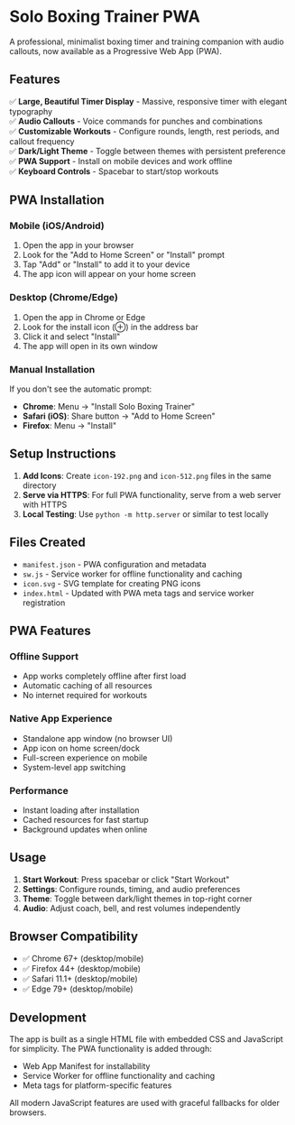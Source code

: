 # Solo Boxing Trainer PWA

A professional, minimalist boxing timer and training companion with audio callouts, now available as a Progressive Web App (PWA).

## Features

✅ **Large, Beautiful Timer Display** - Massive, responsive timer with elegant typography  
✅ **Audio Callouts** - Voice commands for punches and combinations  
✅ **Customizable Workouts** - Configure rounds, length, rest periods, and callout frequency  
✅ **Dark/Light Theme** - Toggle between themes with persistent preference  
✅ **PWA Support** - Install on mobile devices and work offline  
✅ **Keyboard Controls** - Spacebar to start/stop workouts  

## PWA Installation

### Mobile (iOS/Android)
1. Open the app in your browser
2. Look for the "Add to Home Screen" or "Install" prompt
3. Tap "Add" or "Install" to add it to your device
4. The app icon will appear on your home screen

### Desktop (Chrome/Edge)
1. Open the app in Chrome or Edge
2. Look for the install icon (⊕) in the address bar
3. Click it and select "Install"
4. The app will open in its own window

### Manual Installation
If you don't see the automatic prompt:
- **Chrome**: Menu → "Install Solo Boxing Trainer"
- **Safari (iOS)**: Share button → "Add to Home Screen"
- **Firefox**: Menu → "Install"

## Setup Instructions

1. **Add Icons**: Create `icon-192.png` and `icon-512.png` files in the same directory
2. **Serve via HTTPS**: For full PWA functionality, serve from a web server with HTTPS
3. **Local Testing**: Use `python -m http.server` or similar to test locally

## Files Created

- `manifest.json` - PWA configuration and metadata
- `sw.js` - Service worker for offline functionality and caching
- `icon.svg` - SVG template for creating PNG icons
- `index.html` - Updated with PWA meta tags and service worker registration

## PWA Features

### Offline Support
- App works completely offline after first load
- Automatic caching of all resources
- No internet required for workouts

### Native App Experience
- Standalone app window (no browser UI)
- App icon on home screen/dock
- Full-screen experience on mobile
- System-level app switching

### Performance
- Instant loading after installation
- Cached resources for fast startup
- Background updates when online

## Usage

1. **Start Workout**: Press spacebar or click "Start Workout"
2. **Settings**: Configure rounds, timing, and audio preferences  
3. **Theme**: Toggle between dark/light themes in top-right corner
4. **Audio**: Adjust coach, bell, and rest volumes independently

## Browser Compatibility

- ✅ Chrome 67+ (desktop/mobile)
- ✅ Firefox 44+ (desktop/mobile)  
- ✅ Safari 11.1+ (desktop/mobile)
- ✅ Edge 79+ (desktop/mobile)

## Development

The app is built as a single HTML file with embedded CSS and JavaScript for simplicity. The PWA functionality is added through:

- Web App Manifest for installability
- Service Worker for offline functionality and caching
- Meta tags for platform-specific features

All modern JavaScript features are used with graceful fallbacks for older browsers.